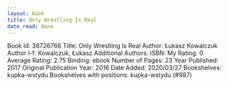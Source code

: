 ```yaml
---
layout: book
title: Only Wrestling Is Real
date_read: None
---
```


Book Id: 38726766
Title: Only Wrestling Is Real
Author: Łukasz Kowalczuk
Author l-f: Kowalczuk, Łukasz
Additional Authors: 
ISBN: 
My Rating: 0
Average Rating: 2.75
Binding: ebook
Number of Pages: 23
Year Published: 2017
Original Publication Year: 2016
Date Added: 2020/03/27
Bookshelves: kupka-wstydu
Bookshelves with positions: kupka-wstydu (#987)

